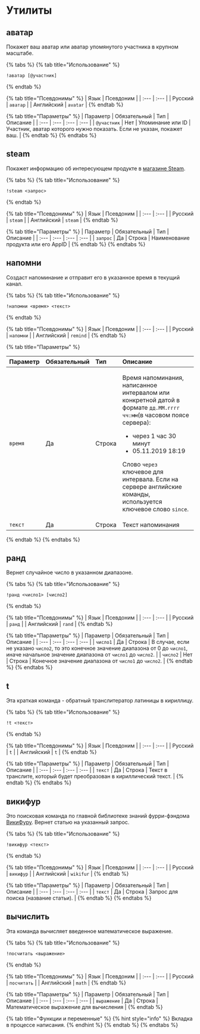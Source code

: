 # Утилиты

## аватар

Покажет ваш аватар или аватар упомянутого участника в крупном масштабе.

{% tabs %}
{% tab title="Использование" %}
```text
!аватар [@участник]
```
{% endtab %}

{% tab title="Псевдонимы" %}
| Язык | Псевдоним |
| :--- | :--- |
| Русский | `аватар` |
| Английский | `avatar` |
{% endtab %}

{% tab title="Параметры" %}
| Параметр | Обязательный | Тип | Описание |
| :--- | :--- | :--- | :--- |
| `@участник` | Нет | Упоминание или ID | Участник, аватар которого нужно показать. Если не указан, покажет ваш. |
{% endtab %}
{% endtabs %}

## steam

Покажет информацию об интересующем продукте в [магазине Steam](https://store.steampowered.com/).

{% tabs %}
{% tab title="Использование" %}
```text
!steam <запрос>
```
{% endtab %}

{% tab title="Псевдонимы" %}
| Язык | Псевдоним |
| :--- | :--- |
| Русский | `steam` |
| Английский | `steam` |
{% endtab %}

{% tab title="Параметры" %}
| Параметр | Обязательный | Тип | Описание |
| :--- | :--- | :--- | :--- |
| `запрос` | Да | Строка | Наименование продукта или его AppID |
{% endtab %}
{% endtabs %}

## напомни

Создаст напоминание и отправит его в указанное время в текущий канал.

{% tabs %}
{% tab title="Использование" %}
```text
!напомни <время> <текст>
```
{% endtab %}

{% tab title="Псевдонимы" %}
| Язык | Псевдоним |
| :--- | :--- |
| Русский | `напомни` |
| Английский | `remind` |
{% endtab %}

{% tab title="Параметры" %}
<table>
  <thead>
    <tr>
      <th style="text-align:left">&#x41F;&#x430;&#x440;&#x430;&#x43C;&#x435;&#x442;&#x440;</th>
      <th style="text-align:left">&#x41E;&#x431;&#x44F;&#x437;&#x430;&#x442;&#x435;&#x43B;&#x44C;&#x43D;&#x44B;&#x439;</th>
      <th
      style="text-align:left">&#x422;&#x438;&#x43F;</th>
        <th style="text-align:left">&#x41E;&#x43F;&#x438;&#x441;&#x430;&#x43D;&#x438;&#x435;</th>
    </tr>
  </thead>
  <tbody>
    <tr>
      <td style="text-align:left"><code>&#x432;&#x440;&#x435;&#x43C;&#x44F;</code>
      </td>
      <td style="text-align:left">&#x414;&#x430;</td>
      <td style="text-align:left">&#x421;&#x442;&#x440;&#x43E;&#x43A;&#x430;</td>
      <td style="text-align:left">
        <p>&#x412;&#x440;&#x435;&#x43C;&#x44F; &#x43D;&#x430;&#x43F;&#x43E;&#x43C;&#x438;&#x43D;&#x430;&#x43D;&#x438;&#x44F;,
          &#x43D;&#x430;&#x43F;&#x438;&#x441;&#x430;&#x43D;&#x43D;&#x43E;&#x435;
          &#x438;&#x43D;&#x442;&#x435;&#x440;&#x432;&#x430;&#x43B;&#x43E;&#x43C;
          &#x438;&#x43B;&#x438; &#x43A;&#x43E;&#x43D;&#x43A;&#x440;&#x435;&#x442;&#x43D;&#x43E;&#x439;
          &#x434;&#x430;&#x442;&#x43E;&#x439; &#x432; &#x444;&#x43E;&#x440;&#x43C;&#x430;&#x442;&#x435; <code>&#x434;&#x434;.&#x41C;&#x41C;.&#x433;&#x433;&#x433;&#x433; &#x447;&#x447;:&#x43C;&#x43C;</code>(&#x432;
          &#x447;&#x430;&#x441;&#x43E;&#x432;&#x43E;&#x43C; &#x43F;&#x43E;&#x44F;&#x441;&#x435;
          &#x441;&#x435;&#x440;&#x432;&#x435;&#x440;&#x430;):</p>
        <ul>
          <li>&#x447;&#x435;&#x440;&#x435;&#x437; 1 &#x447;&#x430;&#x441; 30 &#x43C;&#x438;&#x43D;&#x443;&#x442;</li>
          <li>05.11.2019 18:19</li>
        </ul>
        <p>&#x421;&#x43B;&#x43E;&#x432;&#x43E; <code>&#x447;&#x435;&#x440;&#x435;&#x437; </code> &#x43A;&#x43B;&#x44E;&#x447;&#x435;&#x432;&#x43E;&#x435;
          &#x434;&#x43B;&#x44F; &#x438;&#x43D;&#x442;&#x435;&#x440;&#x432;&#x430;&#x43B;&#x430;.
          &#x415;&#x441;&#x43B;&#x438; &#x43D;&#x430; &#x441;&#x435;&#x440;&#x432;&#x435;&#x440;&#x435;
          &#x430;&#x43D;&#x433;&#x43B;&#x438;&#x439;&#x441;&#x43A;&#x438;&#x435;
          &#x43A;&#x43E;&#x43C;&#x430;&#x43D;&#x434;&#x44B;, &#x438;&#x441;&#x43F;&#x43E;&#x43B;&#x44C;&#x437;&#x443;&#x435;&#x442;&#x441;&#x44F;
          &#x43A;&#x43B;&#x44E;&#x447;&#x435;&#x432;&#x43E;&#x435; &#x441;&#x43B;&#x43E;&#x432;&#x43E; <code>since</code>.</p>
      </td>
    </tr>
    <tr>
      <td style="text-align:left"><code>&#x442;&#x435;&#x43A;&#x441;&#x442;</code>
      </td>
      <td style="text-align:left">&#x414;&#x430;</td>
      <td style="text-align:left">&#x421;&#x442;&#x440;&#x43E;&#x43A;&#x430;</td>
      <td style="text-align:left">&#x422;&#x435;&#x43A;&#x441;&#x442; &#x43D;&#x430;&#x43F;&#x43E;&#x43C;&#x438;&#x43D;&#x430;&#x43D;&#x438;&#x44F;</td>
    </tr>
  </tbody>
</table>
{% endtab %}
{% endtabs %}

## ранд

Вернет случайное число в указанном диапазоне.

{% tabs %}
{% tab title="Использование" %}
```text
!ранд <число1> [число2]
```
{% endtab %}

{% tab title="Псевдонимы" %}
| Язык | Псевдоним |
| :--- | :--- |
| Русский | `ранд` |
| Английский | `rand` |
{% endtab %}

{% tab title="Параметры" %}
| Параметр | Обязательный | Тип | Описание |
| :--- | :--- | :--- | :--- |
| `число1` | Да | Строка | В случае, если не указано `число2`, то это конечное значение диапазона от 0 до `число1`, иначе начальное значение диапазона от `число1` до `число2`. |
| `число2` | Нет | Строка | Конечное значение диапазона от `число1` до `число2`. |
{% endtab %}
{% endtabs %}

## t

Эта краткая команда - обратный транслитератор латиницы в кириллицу.

{% tabs %}
{% tab title="Использование" %}
```text
!t <текст>
```
{% endtab %}

{% tab title="Псевдонимы" %}
| Язык | Псевдоним |
| :--- | :--- |
| Русский | `t` |
| Английский | `t` |
{% endtab %}

{% tab title="Параметры" %}
| Параметр | Обязательный | Тип | Описание |
| :--- | :--- | :--- | :--- |
| `текст` | Да | Строка | Текст в транслите, который будет преобразован в кириллический текст. |
{% endtab %}
{% endtabs %}

## викифур

Это поисковая команда по главной библиотеке знаний фурри-фэндома [ВикиФуру](https://ru.wikifur.com/). Вернет статью на указанный запрос.

{% tabs %}
{% tab title="Использование" %}
```text
!викифур <текст>
```
{% endtab %}

{% tab title="Псевдонимы" %}
| Язык | Псевдоним |
| :--- | :--- |
| Русский | `викифур` |
| Английский | `wikifur` |
{% endtab %}

{% tab title="Параметры" %}
| Параметр | Обязательный | Тип | Описание |
| :--- | :--- | :--- | :--- |
| `текст` | Да | Строка | Запрос для поиска \(название статьи\). |
{% endtab %}
{% endtabs %}

## вычислить

Эта команда вычисляет введенное математическое выражение.

{% tabs %}
{% tab title="Использование" %}
```text
!посчитать <выражение>
```
{% endtab %}

{% tab title="Псевдонимы" %}
| Язык | Псевдоним |
| :--- | :--- |
| Русский | `посчитать` |
| Английский | `math` |
{% endtab %}

{% tab title="Параметры" %}
| Параметр | Обязательный | Тип | Описание |
| :--- | :--- | :--- | :--- |
| `выражение` | Да | Строка | Математическое выражение для вычисления |
{% endtab %}

{% tab title="Функции и переменные" %}
{% hint style="info" %}
Вкладка в процессе написания.
{% endhint %}
{% endtab %}
{% endtabs %}


